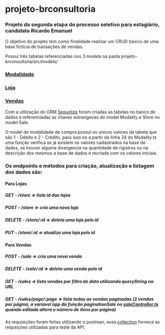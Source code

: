 # projeto-brconsultoria

### Projeto da segunda etapa do processo seletivo para estagiário, candidato Ricardo Emanuel


O objetivo do projeto tem como finalidade realizar um CRUD básico de uma base fictícia de transações de vendas.

Possui três tabelas referenciadas nos 3 models na pasta projeto-brconsultoria/src/models/

### [Modalidade](https://github.com/ricardoseminsta/projeto-brconsultoria/blob/main/src/models/Modality.ts)
### [Loja](https://github.com/ricardoseminsta/projeto-brconsultoria/blob/main/src/models/Store.ts)
### [Vendas](https://github.com/ricardoseminsta/projeto-brconsultoria/blob/main/src/models/Sale.ts)

Com a utilização do ORM [Sequelize](https://sequelize.org/)  foram criadas as tabelas no banco de dados e referenciadas as chaves estrangeiras do model Modality e Store no model Sale.

O model de modalidade de compra possui os unicos valores da tabela que são 1 - Débito e 2 - Crédito, para isso no a partir da linha 24 do Modality.ts uma função verifica se já existem os valores cadastrados na base de dados, se houver alguma divergencia na quantidade de rigistros ou na descrição dos mesmos a base de dados é recriada com os valores iniciais.

### Os endpoints e métodos para criação, atualização e listagem dos dados são:
#### Para Lojas
##### GET - /store => lista id das lojas
##### POST - /store => cria uma nova loja
##### DELETE - /store/:id => deleta uma loja pelo id
##### PUT - /store/:id => atualiza uma loja pelo id

#### Para Vendas
##### POST - /sale => cria uma nova venda
##### DELETE - /sale/:id => deleta uma venda pelo id
##### GET - /sales => lista vendas por filtro de data utilizando queryString na URL
##### GET - /sales/page/:page => lista todas as vendas paginadas (2 vendas por página, a variavel npp da função paginationSale no [saleController.ts](https://github.com/ricardoseminsta/projeto-brconsultoria/blob/main/src/controllers/saleController.ts) quando editada altera o número de itens por página)

As requisições foram feitas utilizando o postman, essa [collection](https://www.getpostman.com/collections/a31653c0262af2c4bc6b) fornece as requsições utilizadas para teste da API.
